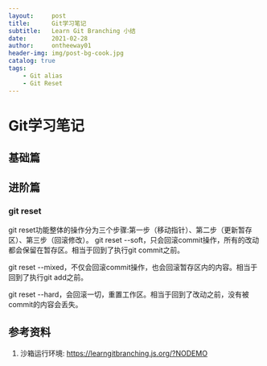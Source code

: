 ```yaml
---
layout:     post
title:      Git学习笔记
subtitle:   Learn Git Branching 小结
date:       2021-02-28
author:     ontheeway01
header-img: img/post-bg-cook.jpg
catalog: true
tags: 
    - Git alias
    - Git Reset
---
```


# Git学习笔记

## 基础篇

## 进阶篇

### git reset
git reset功能整体的操作分为三个步骤:第一步（移动指针）、第二步（更新暂存区）、第三步（回滚修改）。
git reset --soft，只会回滚commit操作，所有的改动都会保留在暂存区。相当于回到了执行git commit之前。

git reset --mixed，不仅会回滚commit操作，也会回滚暂存区内的内容。相当于回到了执行git add之前。

git reset --hard，会回滚一切，重置工作区。相当于回到了改动之前，没有被commit的内容会丢失。

## 参考资料
1. 沙箱运行环境: https://learngitbranching.js.org/?NODEMO
